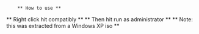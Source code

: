         ** How to use **
** Right click hit compatibly **
** Then hit run as administrator **
** Note: this was extracted from a Windows XP iso **

